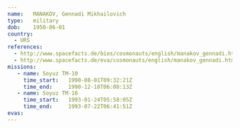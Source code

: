 ```yaml
---
name:	MANAKOV, Gennadi Mikhailovich 
type:	military
dob:	1950-06-01
country:
  - URS
references:
  - http://www.spacefacts.de/bios/cosmonauts/english/manakov_gennadi.htm
  - http://www.spacefacts.de/eva/cosmonauts/english/manakov_gennadi.htm
missions:
   - name: Soyuz TM-10
     time_start:   1990-08-01T09:32:21Z
     time_end:     1990-12-10T06:08:13Z
   - name: Soyuz TM-16
     time_start:   1993-01-24T05:58:05Z
     time_end:     1993-07-22T06:41:51Z
evas:
---
```

